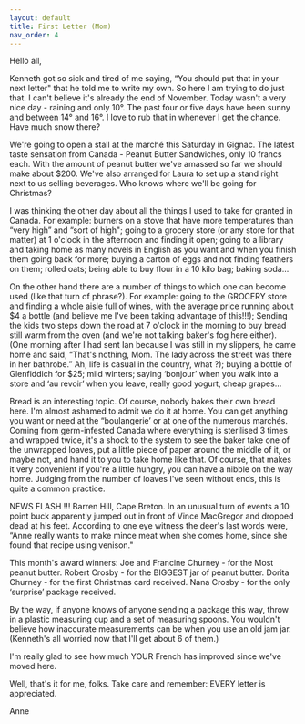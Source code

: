 ```yaml
---
layout: default
title: First Letter (Mom)
nav_order: 4
---
```


Hello all,

Kenneth got so sick and tired of me saying, “You should put that in your next letter" that he
told me to write my own. So here I am trying to do just that. I can't believe it's already the end of
November. Today wasn't a very nice day - raining and only 10°. The past four or five days have
been sunny and between 14° and 16°. I love to rub that in whenever I get the chance. Have much
snow there?

We're going to open a stall at the marché this Saturday in Gignac. The latest taste sensation
from Canada - Peanut Butter Sandwiches, only 10 francs each. With the amount of peanut butter
we've amassed so far we should make about $200. We've also arranged for Laura to set up a stand
right next to us selling beverages. Who knows where we'll be going for Christmas?

I was thinking the other day about all the things I used to take for granted in Canada. For
example: burners on a stove that have more temperatures than “very high” and “sort of high";
going to a grocery store (or any store for that matter) at 1 o'clock in the afternoon and finding it
open; going to a library and taking home as many novels in English as you want and when you finish
them going back for more; buying a carton of eggs and not finding feathers on them; rolled oats;
being able to buy flour in a 10 kilo bag; baking soda...

On the other hand there are a number of things to which one can become used (like that turn
of phrase?). For example: going to the GROCERY store and finding a whole aisle full of wines, with
the average price running about $4 a bottle (and believe me I've been taking advantage of this!!!);
Sending the kids two steps down the road at 7 o'clock in the morning to buy bread still warm from
the oven (and we're not talking baker's fog here either). (One morning after I had sent Ian because
I was still in my slippers, he came home and said, “That's nothing, Mom. The lady across the street
was there in her bathrobe.” Ah, life is casual in the country, what ?); buying a bottle of
Glenfiddich for $25; mild winters; saying ‘bonjour’ when you walk into a store and ‘au revoir’
when you leave, really good yogurt, cheap grapes...

Bread is an interesting topic. Of course, nobody bakes their own bread here. I'm almost
ashamed to admit we do it at home. You can get anything you want or need at the “boulangerie’ or at
one of the numerous marchés. Coming from germ-infested Canada where everything is sterilised 3
times and wrapped twice, it's a shock to the system to see the baker take one of the unwrapped
loaves, put a little piece of paper around the middle of it, or maybe not, and hand it to you to take
home like that. Of course, that makes it very convenient if you're a little hungry, you can have a
nibble on the way home. Judging from the number of loaves I've seen without ends, this is quite a
common practice.

NEWS FLASH !!! Barren Hill, Cape Breton. In an unusual turn of events a 10 point buck
apparently jumped out in front of Vince MacGregor and dropped dead at his feet. According to one
eye witness the deer's last words were, “Anne really wants to make mince meat when she comes
home, since she found that recipe using venison."

This month's award winners: 
Joe and Francine Churney - for the Most peanut butter.
Robert Crosby - for the BIGGEST jar of peanut butter.
Dorita Churney - for the first Christmas card received.
Nana Crosby - for the only ‘surprise’ package received.

By the way, if anyone knows of anyone sending a package this way, throw in a plastic
measuring cup and a set of measuring spoons. You wouldn't believe how inaccurate measurements
can be when you use an old jam jar. (Kenneth's all worried now that I'll get about 6 of them.)

I'm really glad to see how much YOUR French has improved since we've moved here.

Well, that's it for me, folks. Take care and remember: EVERY letter is appreciated.

Anne


